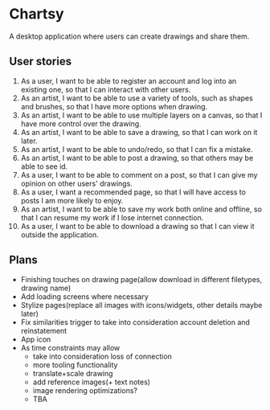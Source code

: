 # Chartsy

A desktop application where users can create drawings and share them.

## User stories

1. As a user, I want to be able to register an account and log into an existing one, so that I can interact with other users.
2. As an artist, I want to be able to use a variety of tools, such as shapes and brushes, so that I have more options when drawing.
3. As an artist, I want to be able to use multiple layers on a canvas, so that I have more control over the drawing.
4. As an artist, I want to be able to save a drawing, so that I can work on it later.
5. As an artist, I want to be able to undo/redo, so that I can fix a mistake.
6. As an artist, I want to be able to post a drawing, so that others may be able to see id.
7. As a user, I want to be able to comment on a post, so that I can give my opinion on other users' drawings.
8. As a user, I want a recommended page, so that I will have access to posts I am more likely to enjoy.
9. As an artist, I want to be able to save my work both online and offline, so that I can resume my work if I lose internet connection.
10. As a user, I want to be able to download a drawing so that I can view it outside the application.


## Plans
- Finishing touches on drawing page(allow download in different filetypes, drawing name)
- Add loading screens where necessary
- Stylize pages(replace all images with icons/widgets, other details maybe later)
- Fix similarities trigger to take into consideration account deletion and reinstatement
- App icon
- As time constraints may allow
    - take into consideration loss of connection
    - more tooling functionality
    - translate+scale drawing
    - add reference images(+ text notes)
    - image rendering optimizations?
    - TBA